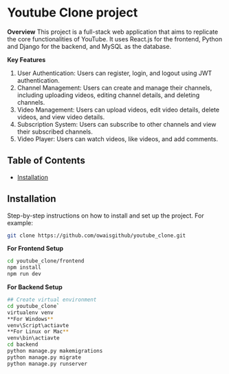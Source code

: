 # Youtube Clone project

**Overview**
This project is a full-stack web application that aims to replicate the core functionalities of YouTube. It uses React.js for the frontend, Python and Django for the backend, and MySQL as the database.

**Key Features**

1. User Authentication: Users can register, login, and logout using JWT authentication.
2. Channel Management: Users can create and manage their channels, including uploading videos, editing channel details, and deleting channels.
3. Video Management: Users can upload videos, edit video details, delete videos, and view video details.
4. Subscription System: Users can subscribe to other channels and view their subscribed channels.
5. Video Player: Users can watch videos, like videos, and add comments.
<!-- 6. Search: Users can search for videos and channels. -->


## Table of Contents

- [Installation](#installation)

## Installation

Step-by-step instructions on how to install and set up the project. For example:

```bash
git clone https://github.com/owaisgithub/youtube_clone.git
```
**For Frontend Setup**
```bash
cd youtube_clone/frontend
npm install
npm run dev
```
**For Backend Setup**
```bash
## Create virtual environment
cd youtube_clone`
virtualenv venv
**For Windows**
venv\Script\actiavte
**For Linux or Mac**
venv\bin\actiavte
cd backend
python manage.py makemigrations
python manage.py migrate
python manage.py runserver
```
